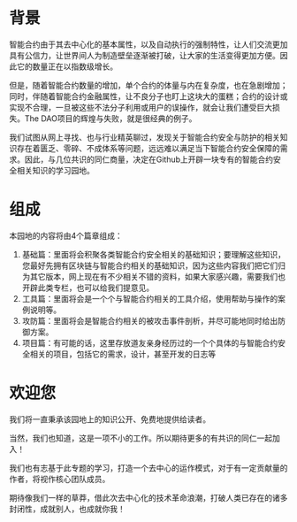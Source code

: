 # 背景

智能合约由于其去中心化的基本属性，以及自动执行的强制特性，让人们交流更加具有公信力，让世界间人为制造壁垒逐渐被打破，让大家的生活变得更加方便。因此它的数量正在以指数级增长。

但是，随着智能合约数量的增加，单个合约的体量与内在复杂度，也在急剧增加；同时，伴随着智能合约金融属性，让不良分子也盯上这块大的蛋糕；合约的设计或实现不合理，一旦被这些不法分子利用或用户的误操作，就会让我们遭受巨大损失。The DAO项目的辉煌与失败，就是很经典的例子。

我们试图从网上寻找、也与行业精英聊过，发现关于智能合约安全与防护的相关知识存在着匮乏、零碎、不成体系等问题，远远难以满足当下智能合约安全保障的需求。因此，与几位共识的同仁商量，决定在Github上开辟一块专有的智能合约安全相关知识的学习园地。

# 组成

 本园地的内容将由4个篇章组成：

1. 基础篇：里面将会积聚各类智能合约安全相关的基础知识；要理解这些知识，您最好先拥有区块链与智能合约相关的基础知识，因为这些内容我们把它们归为其它版本，网上现在有不少相关不错的资料，如果大家感兴趣，需要我们也开辟此类专栏，也可以给我们提意见。
2. 工具篇：里面将会是一个个与智能合约相关的工具介绍，使用帮助与操作的案例说明等。
3. 攻防篇：里面将会是智能合约相关的被攻击事件剖析，并尽可能地同时给出防御方案。
4. 项目篇：有可能的话，这里存放道友亲身经历过的一个个具体的与智能合约安全相关的项目，包括它的需求，设计，甚至开发的日志等

# 欢迎您

我们将一直秉承该园地上的知识公开、免费地提供给读者。

当然，我们也知道，这是一项不小的工作。所以期待更多的有共识的同仁一起加入！

我们也有志基于此专题的学习，打造一个去中心的运作模式，对于有一定贡献量的作者，将视作核心团队成员。

期待像我们一样的草莽，借此次去中心化的技术革命浪潮，打破人类已存在的诸多封闭性，成就别人，也成就你我！






